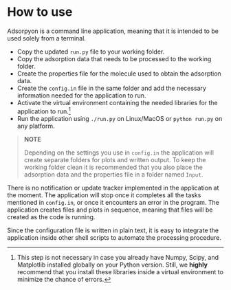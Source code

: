 # How to use

Adsorpyon is a command line application, meaning that it is intended to be used solely
from a terminal. 

- Copy the updated `run.py` file to your working folder.
- Copy the adsorption data that needs to be processed to the working folder.
- Create the properties file for the molecule used to obtain the adsorption data.  
- Create the `config.in` file in the same folder and add the necessary information needed
for the application to run.
- Activate the virtual environment containing the needed libraries for the 
application to run.[^1]
- Run the application using `./run.py` on Linux/MacOS or `python run.py` on any 
platform.

>**NOTE**
> 
> Depending on the settings you use in `config.in` the application will create separate
folders for plots and written output. To keep the working folder clean it is
recommended that you also place the adsorption data and the properties file in a folder
named `Input`.

There is no notification or update tracker implemented in the application at the 
moment. The application will stop once it completes all the tasks mentioned in 
`config.in`, or once it encounters an error in the program. The application creates
files and plots in sequence, meaning that files will be created as the code is running.

Since the configuration file is written in plain text, it is easy to integrate the 
application inside other shell scripts to automate the processing procedure. 

[^1]: This step is not necessary in case you already have Numpy, Scipy, and Matplotlib 
installed globally on your Python version. Still, we **highly** recommend that you 
install these libraries inside a virtual environment to minimize the chance of errors.